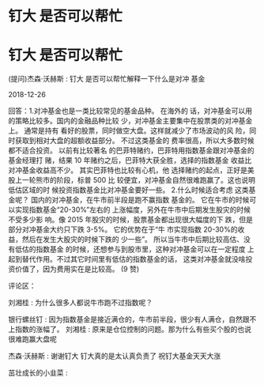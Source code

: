 # 钉大 是否可以帮忙

# 钉大 是否可以帮忙

(提问)杰森·沃赫斯 : 钉大 是否可以帮忙解释一下什么是对冲 基金

2018-12-26

回答：1.对冲基金也是一类比较常见的基金品种。 在海外的 话，对冲基金可以用的策略比较多。国内的金融品种比较 少，对冲基金主要集中在股票类的对冲基金上。 通常是持有 看好的股票，同时做空大盘。这样就减少了市场波动的风 险，同时获取到相对大盘的超额收益部分。 不过这类基金的 费率很高，所以大多数时候都不适合投资。 以前有比较著名 的巴菲特赌约，巴菲特用指数基金跟对冲基金的基金经理打 赌，结果 10 年赌约之后，巴菲特大获全胜，选择的指数基金 收益比对冲基金收益高不少。 其实巴菲特也比较有心机，他 选择赌约的起点，正好是美股上一轮熊市的阶段，标普 500 比 较便宜，对冲基金自然很难跑赢了。这也说明低估区域的时 候投资指数基金比对冲基金要好一些。 2.什么时候适合考虑 这类基金呢？ 国内的对冲基金，在牛市前半段是跑不赢指数 基金的。 它在牛市的时候可以实现指数基金“20-30%”左右的 上涨幅度，另外在牛市中后期发生股灾的时候不受多少影 响。像 2015 年股灾的时候，股票基金都出现很大幅度的下 跌，但是部分对冲基金大约只下跌 3-5%。 它的优势在于“牛 市实现指数 20-30%的收益，然后在发生大股灾的时候下跌的 少一些”。 所以当牛市中后期比较高估、没有低估的指数基金 的时候，还想参与到股市里，这种对冲基金可以在一定程度 上起到替代作用。不过其它时间里有低估的指数基金的话， 这类对冲基金就没啥投资价值了，因为费用实在是比较高。 (9 赞)

评论区：

刘湘桂 : 为什么很多人都说牛市跑不过指数呢？

银行螺丝钉 : 因为指数基金是接近满仓的，牛市前半段，很少有人满仓，自然跟不上指数的涨幅了。 刘湘桂 : 原来是仓位控制的问题。那为什么有些买个股的也说很难跑赢大盘呢

杰森·沃赫斯 : 谢谢钉大 钉大真的是太认真负责了 祝钉大基金天天大涨

茁壮成长的小韭菜 :